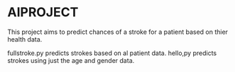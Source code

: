 # AIPROJECT

This project aims to predict chances of a stroke for a patient based on thier health data.

fullstroke.py predicts strokes based on al patient data. 
hello,py predicts strokes using just the age and gender data.
